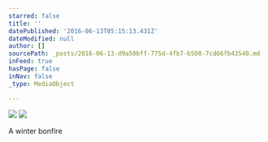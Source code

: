 ```yaml
---
starred: false
title: ''
datePublished: '2016-06-13T05:15:13.431Z'
dateModified: null
author: []
sourcePath: _posts/2016-06-13-d9a50bff-775d-4fb7-b508-7cd66fb43540.md
inFeed: true
hasPage: false
inNav: false
_type: MediaObject

---
```

![](https://the-grid-user-content.s3-us-west-2.amazonaws.com/6634e141-8983-4db5-bf5f-a4e7b868760f.jpg)
![](https://the-grid-user-content.s3-us-west-2.amazonaws.com/2a5cc567-2b93-4b87-b63f-d01f3ef9b235.jpg)

A winter bonfire